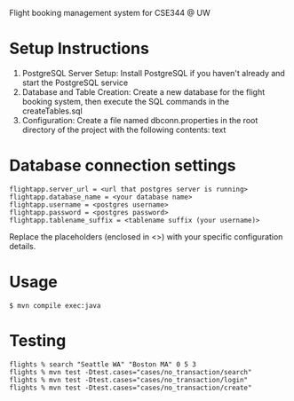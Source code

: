 Flight booking management system for CSE344 @ UW

# Setup Instructions
1. PostgreSQL Server Setup: Install PostgreSQL if you haven't already and start the PostgreSQL service
2. Database and Table Creation: Create a new database for the flight booking system, then execute the SQL commands in the createTables.sql
3. Configuration: Create a file named dbconn.properties in the root directory of the project with the following contents:
text
# Database connection settings
    flightapp.server_url = <url that postgres server is running>
    flightapp.database_name = <your database name>
    flightapp.username = <postgres username>
    flightapp.password = <postgres password>
    flightapp.tablename_suffix = <tablename suffix (your username)>
Replace the placeholders (enclosed in <>) with your specific configuration details.

# Usage
    $ mvn compile exec:java

# Testing
    flights % search "Seattle WA" "Boston MA" 0 5 3
    flights % mvn test -Dtest.cases="cases/no_transaction/search"
    flights % mvn test -Dtest.cases="cases/no_transaction/login"
    flights % mvn test -Dtest.cases="cases/no_transaction/create"
